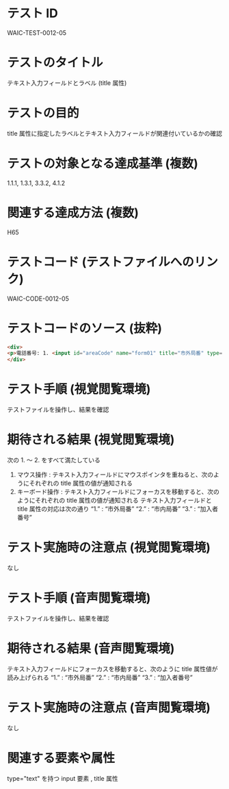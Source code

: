 

# テスト ID
WAIC-TEST-0012-05

# テストのタイトル
テキスト入力フィールドとラベル (title 属性)

# テストの目的
title 属性に指定したラベルとテキスト入力フィールドが関連付いているかの確認

# テストの対象となる達成基準 (複数)
1.1.1, 1.3.1, 3.3.2, 4.1.2

# 関連する達成方法 (複数)
H65

# テストコード (テストファイルへのリンク)
WAIC-CODE-0012-05

# テストコードのソース (抜粋)
```html
<div>
<p>電話番号: 1. <input id="areaCode" name="form01" title="市外局番" type="text" size="3" value=""> - 2. <input id="exchange" name="form02" title="市内局番" type="text" size="3" value=""> - 3. <input id="lastDigits" name="form03" title="加入者番号" type="text" size="4" value=""></p>
</div>

```
# テスト手順 (視覚閲覧環境)
テストファイルを操作し、結果を確認

# 期待される結果 (視覚閲覧環境)
次の 1. 〜 2. をすべて満たしている
1. マウス操作 : テキスト入力フィールドにマウスポインタを重ねると、次のようにそれぞれの title 属性の値が通知される
2. キーボード操作 : テキスト入力フィールドにフォーカスを移動すると、次のようにそれぞれの title 属性の値が通知される
テキスト入力フィールドと title 属性の対応は次の通り
“1.” : “市外局番”
“2.” : “市内局番”
“3.” : “加入者番号”

# テスト実施時の注意点 (視覚閲覧環境)
なし

# テスト手順 (音声閲覧環境)
テストファイルを操作し、結果を確認

# 期待される結果 (音声閲覧環境)
テキスト入力フィールドにフォーカスを移動すると、次のように title 属性値が読み上げられる
“1.” : “市外局番”
“2.” : “市内局番”
“3.” : “加入者番号”

# テスト実施時の注意点 (音声閲覧環境)
なし

# 関連する要素や属性
type="text" を持つ input 要素 , title 属性


